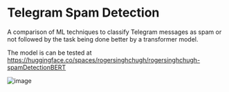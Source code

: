 # Telegram Spam Detection

A comparison of ML techniques to classify Telegram messages as spam or not followed by the task being done better by a transformer model.

The model is can be tested at https://huggingface.co/spaces/rogersinghchugh/rogersinghchugh-spamDetectionBERT

![image](https://github.com/RogerSinghChugh/Telegram-Spam-Detection/assets/35698080/274c4489-53d3-4829-8a0c-29660f653845)
